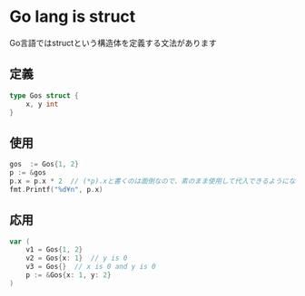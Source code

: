 # Go lang is struct
Go言語ではstructという構造体を定義する文法があります  

## 定義
```go
type Gos struct {
    x, y int
}
```

## 使用
```go
gos  := Gos{1, 2}
p := &gos
p.x = p.x * 2  // (*p).xと書くのは面倒なので、素のまま使用して代入できるようになっている
fmt.Printf("%d¥n", p.x)
```

## 応用
```go
var (
    v1 = Gos{1, 2}
    v2 = Gos{x: 1}  // y is 0
    v3 = Gos{}  // x is 0 and y is 0
    p := &Gos{x: 1, y: 2}
)
```
